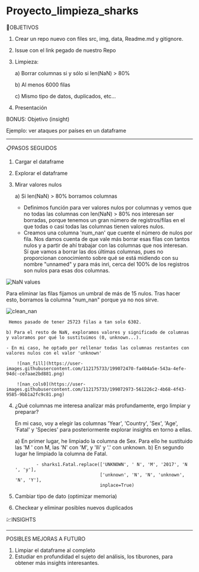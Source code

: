 # Proyecto_limpieza_sharks

🎯OBJETIVOS

1) Crear un repo nuevo con files src, img, data, Readme.md y gitignore.

2) Issue con el link pegado de nuestro Repo

3) Limpieza:

    a) Borrar columnas si y sólo si len(NaN) > 80%
    
    b) Al menos 6000 filas
    
    c) Mismo tipo de datos, duplicados, etc...

4) Presentación

BONUS: Objetivo (insight)

Ejemplo: ver ataques por países en un dataframe


--------------------------------------------------------------------


📋PASOS SEGUIDOS

1) Cargar el dataframe
2) Explorar el dataframe
3) Mirar valores nulos

    a) Si len(NaN) > 80% borramos columnas

    - Definimos función para ver valores nulos por columnas y vemos que no todas las columnas con len(NaN) > 80% nos interesan ser borradas, porque tenemos un gran número de registros/filas en el que todas o casi todas las columnas tienen valores nulos. 
    - Creamos una columna 'num_nan' que cuente el número de nulos por fila. Nos damos cuenta de que vale más borrar esas filas con tantos nulos y a partir de ahí trabajar con las columnas que nos interesan. Sí que vamos a borrar las dos últimas columnas, pues no proporcionan conocimiento sobre qué se está midiendo con su nombre "unnamed" y para más inri, cerca del 100% de los registros son nulos para esas dos columnas.
   
   
![NaN values](https://user-images.githubusercontent.com/112175733/199070004-aa218512-0219-4ca7-8dde-d3001e166335.png)

Para eliminar las filas fijamos un umbral de más de 15 nulos. Tras hacer esto, borramos la columna "num_nan" porque ya no nos sirve.
        
![clean_nan](https://user-images.githubusercontent.com/112175733/199071030-8f5ce820-e5a4-48ea-86e2-1b7b5ce57041.png)

     Hemos pasado de tener 25723 filas a tan solo 6302.
        
    b) Para el resto de NaN, exploramos valores y significado de columnas y valoramos por qué lo sustituimos (0, unknown...).
        
    - En mi caso, he optado por rellenar todas las columnas restantes con valores nulos con el valor 'unknown'
        
        ![nan_fill](https://user-images.githubusercontent.com/112175733/199072470-fa404a5e-543a-4efe-94dc-ce7aae2bd881.png)
        
        ![nan_cols0](https://user-images.githubusercontent.com/112175733/199072973-561226c2-4b68-4f43-9585-9bb1a2fc9c81.png)

4) ¿Qué columnas me interesa analizar más profundamente, ergo limpiar y preparar? 
 
    En mi caso, voy a elegir las columnas 'Year', 'Country', 'Sex', 'Age', 'Fatal' y 'Species' para posteriormente explorar insights en torno a ellas.
    
    a) En primer lugar, he limpiado la columna de Sex. Para ello he sustituido las 'M ' con M, las 'N' con 'M', y 'lli' y '.' con unknown.
    b) En segundo lugar he limpiado la columna de Fatal.
    
               - sharks1.Fatal.replace(['UNKNOWN', ' N', 'M', '2017', 'N ', 'y'], 
                                       ['unknown', 'N', 'N', 'unknown', 'N', 'Y'],
                                       inplace=True)
        
        
5) Cambiar tipo de dato (optimizar memoria)
6) Checkear y eliminar posibles nuevos duplicados

💹INSIGHTS

-------------------------------------------------------------------

POSIBLES MEJORAS A FUTURO

1) Limpiar el dataframe al completo
2) Estudiar en profundidad el sujeto del análisis, los tiburones, para obtener más insights interesantes.
